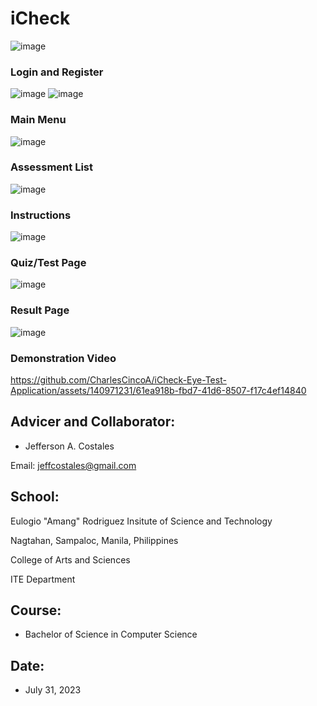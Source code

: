 # iCheck
![image](https://github.com/CharlesCincoA/iCheck-Eye-Test-Application/assets/140971231/80ac0219-656f-42c9-b003-41dd708262c8)

### Login and Register
![image](https://github.com/CharlesCincoA/iCheck-Eye-Test-Application/assets/140971231/637d9e3e-7b83-4cb4-885e-5cffc734c259)
![image](https://github.com/CharlesCincoA/iCheck-Eye-Test-Application/assets/140971231/22dd54a8-e035-4dbf-8d6e-f3958f8833a3)

### Main Menu
![image](https://github.com/CharlesCincoA/iCheck-Eye-Test-Application/assets/140971231/71eb524f-b4c3-4d67-a148-fe614b7590e8)

### Assessment List
![image](https://github.com/CharlesCincoA/iCheck-Eye-Test-Application/assets/140971231/05359f86-eb9d-45c5-8366-b40e974eb0d4)

### Instructions
![image](https://github.com/CharlesCincoA/iCheck-Eye-Test-Application/assets/140971231/83882527-097f-4d22-9090-79231b227936)

### Quiz/Test Page
![image](https://github.com/CharlesCincoA/iCheck-Eye-Test-Application/assets/140971231/d67c0b5a-d06e-4c0c-a68c-fc562a495f88)

### Result Page
![image](https://github.com/CharlesCincoA/iCheck-Eye-Test-Application/assets/140971231/5d197e4e-dfc1-4528-8763-96b92c2f8a0e)

### Demonstration Video
https://github.com/CharlesCincoA/iCheck-Eye-Test-Application/assets/140971231/61ea918b-fbd7-41d6-8507-f17c4ef14840 
## Advicer and Collaborator:
* Jefferson A. Costales

Email: jeffcostales@gmail.com
  
## School:
Eulogio "Amang" Rodriguez Insitute of Science and Technology

Nagtahan, Sampaloc, Manila, Philippines

College of Arts and Sciences

ITE Department

## Course:
* Bachelor of Science in Computer Science

## Date:
* July 31, 2023

